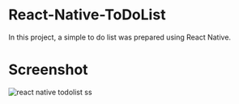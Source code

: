 # React-Native-ToDoList

In this project, a simple to do list was prepared using React Native.

# Screenshot

![react native todolist ss](https://user-images.githubusercontent.com/56682209/231315877-b3e8174d-e0bb-430d-b76c-93220fcb10a8.png)
